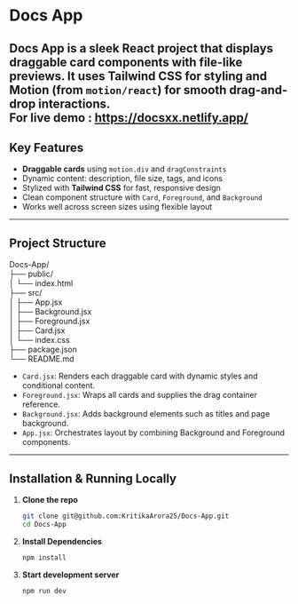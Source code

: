 # Docs App

**Docs App** is a sleek React project that displays draggable card components with file-like previews. It uses **Tailwind CSS** for styling and **Motion** (from `motion/react`) for smooth drag-and-drop interactions.
<br>
For live demo : https://docsxx.netlify.app/
---

##  Key Features

-  **Draggable cards** using `motion.div` and `dragConstraints`
-  Dynamic content: description, file size, tags, and icons
-  Stylized with **Tailwind CSS** for fast, responsive design
-  Clean component structure with `Card`, `Foreground`, and `Background`
-  Works well across screen sizes using flexible layout

---

##  Project Structure

Docs-App/    <br>
├── public/   <br>
│ └── index.html <br>
├── src/<br>
│ ├── App.jsx<br>
│ ├── Background.jsx<br>
│ ├── Foreground.jsx<br>
│ ├── Card.jsx<br>
│ └── index.css<br>
├── package.json<br>
└── README.md<br>


- `Card.jsx`: Renders each draggable card with dynamic styles and conditional content.
- `Foreground.jsx`: Wraps all cards and supplies the drag container reference.
- `Background.jsx`: Adds background elements such as titles and page background.
- `App.jsx`: Orchestrates layout by combining Background and Foreground components.

---

##  Installation & Running Locally

1. **Clone the repo**
   ```bash
   git clone git@github.com:KritikaArora25/Docs-App.git
   cd Docs-App

2. **Install Dependencies**
    ```bash
    npm install

2. **Start development server**
    ```bash
    npm run dev


